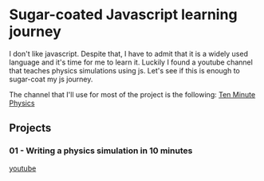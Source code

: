 # Sugar-coated Javascript learning journey

I don't like javascript. Despite that, I have to admit that it is a widely used language and it's time for me to learn it. Luckily I found a youtube channel that teaches physics simulations using js. Let's see if this is enough to sugar-coat my js journey.

The channel that I'll use for most of the project is the following: [Ten Minute Physics](https://www.youtube.com/@TenMinutePhysics)

## Projects

### 01 - Writing a physics simulation in 10 minutes
[youtube](https://www.youtube.com/watch?v=oPuSvdBGrpE)

